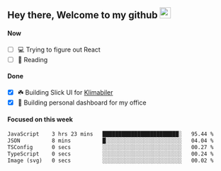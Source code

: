 ## Hey there, Welcome to my github <img src="https://media.giphy.com/media/hvRJCLFzcasrR4ia7z/giphy.gif" width="25px">

#### Now
- [ ] 💻 Trying to figure out React
- [ ] 📕 Reading

#### Done
- [x] ☘️ Building Slick UI for [Klimabiler](https://klimabiler.dk)
- [x] 🚀 Building personal dashboard for my office
 
 #### Focused on this week
<!--START_SECTION:waka-->

```txt
JavaScript    3 hrs 23 mins   ████████████████████████░   95.44 %
JSON          8 mins          █░░░░░░░░░░░░░░░░░░░░░░░░   04.04 %
TSConfig      0 secs          ░░░░░░░░░░░░░░░░░░░░░░░░░   00.27 %
TypeScript    0 secs          ░░░░░░░░░░░░░░░░░░░░░░░░░   00.24 %
Image (svg)   0 secs          ░░░░░░░░░░░░░░░░░░░░░░░░░   00.02 %
```

<!--END_SECTION:waka-->

